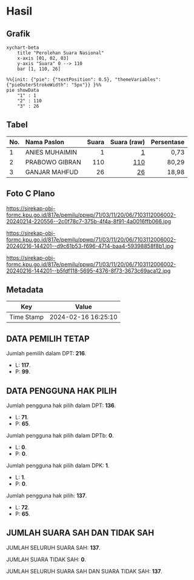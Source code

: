# Hasil

## Grafik

```mermaid
xychart-beta
    title "Perolehan Suara Nasional"
    x-axis [01, 02, 03]
    y-axis "Suara" 0 --> 110
    bar [1, 110, 26]
```

```mermaid
%%{init: {"pie": {"textPosition": 0.5}, "themeVariables": {"pieOuterStrokeWidth": "5px"}} }%%
pie showData
    "1" : 1
    "2" : 110
    "3" : 26
```

## Tabel

| No. | Nama Paslon    | Suara | Suara (raw) | Persentase |
|:--- |:-------------- | -----:| -----------:| ----------:|
| 1   | ANIES MUHAIMIN | 1     | [1][p-1]    | 0,73       |
| 2   | PRABOWO GIBRAN | 110   | [110][p-2]  | 80,29      |
| 3   | GANJAR MAHFUD  | 26    | [26][p-3]   | 18,98      |


[p-1]: https://github.com/gigit-pemilu/pemilu-2024/blob/main/pilpres/hitung-suara/sub/71-sulawesi-utara/sub/03-kepulauan-sangihe/sub/11-tatoareng/sub/2006-taleko-batusaiki/sub/002-tps/sub/paslon-1.txt
[p-2]: https://github.com/gigit-pemilu/pemilu-2024/blob/main/pilpres/hitung-suara/sub/71-sulawesi-utara/sub/03-kepulauan-sangihe/sub/11-tatoareng/sub/2006-taleko-batusaiki/sub/002-tps/sub/paslon-2.txt
[p-3]: https://github.com/gigit-pemilu/pemilu-2024/blob/main/pilpres/hitung-suara/sub/71-sulawesi-utara/sub/03-kepulauan-sangihe/sub/11-tatoareng/sub/2006-taleko-batusaiki/sub/002-tps/sub/paslon-3.txt

## Foto C Plano

https://sirekap-obj-formc.kpu.go.id/817e/pemilu/ppwp/71/03/11/20/06/7103112006002-20240214-220556--2c0f78c7-375b-4f4a-8f91-4a0016ffb066.jpg

https://sirekap-obj-formc.kpu.go.id/817e/pemilu/ppwp/71/03/11/20/06/7103112006002-20240216-144201--d9c61b53-f696-4714-baa4-59398858f8b1.jpg

https://sirekap-obj-formc.kpu.go.id/817e/pemilu/ppwp/71/03/11/20/06/7103112006002-20240216-144201--b5fdf118-5695-4376-8f73-3673c69aca12.jpg


## Metadata

| Key        | Value               |
| ---------- | ------------------- |
| Time Stamp | 2024-02-16 16:25:10 |


## DATA PEMILIH TETAP

Jumlah pemilih dalam DPT: **216**.
 * L: **117**.
 * P: **99**.

## DATA PENGGUNA HAK PILIH

Jumlah pengguna hak pilih dalam DPT: **136**.
 * L: **71**.
 * P: **65**.

Jumlah pengguna hak pilih dalam DPTb: **0**.
 * L: **0**.
 * P: **0**.

Jumlah pengguna hak pilih dalam DPK: **1**.
 * L: **1**.
 * P: **0**.

Jumlah pengguna hak pilih: **137**.
 * L: **72**.
 * P: **65**.

## JUMLAH SUARA SAH DAN TIDAK SAH

JUMLAH SELURUH SUARA SAH: **137**.

JUMLAH SUARA TIDAK SAH: **0**.

JUMLAH SELURUH SUARA SAH DAN SUARA TIDAK SAH: **137**.


